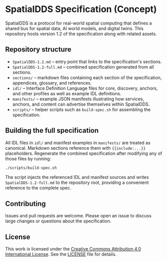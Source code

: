 # SpatialDDS Specification (Concept)

SpatialDDS is a protocol for real-world spatial computing that defines a shared bus for spatial data, AI world models, and digital twins. This repository hosts version 1.2 of the specification along with related assets.

## Repository structure

- `SpatialDDS-1.2.md` – entry point that links to the specification's sections.
- `SpatialDDS-1.2-full.md` – combined specification generated from all sections.
- `sections/` – markdown files containing each section of the specification, appendices, glossary, and references.
- `idl/` – Interface Definition Language files for core, discovery, anchors, and other profiles as well as example IDL definitions.
- `manifests/` – example JSON manifests illustrating how services, anchors, and content can advertise themselves within SpatialDDS.
- `scripts/` – helper scripts such as `build-spec.sh` for assembling the specification.

## Building the full specification

All IDL files in `idl/` and manifest examples in `manifests/` are treated as canonical. Markdown sections reference them with `{{include:...}}` placeholders. Regenerate the combined specification after modifying any of those files by running:

```bash
./scripts/build-spec.sh
```

The script injects the referenced IDL and manifest sources and writes `SpatialDDS-1.2-full.md` to the repository root, providing a convenient reference to the complete spec.

## Contributing

Issues and pull requests are welcome. Please open an issue to discuss large changes or questions about the specification.

## License

This work is licensed under the [Creative Commons Attribution 4.0 International License](https://creativecommons.org/licenses/by/4.0/).
See the [LICENSE](LICENSE) file for details.

